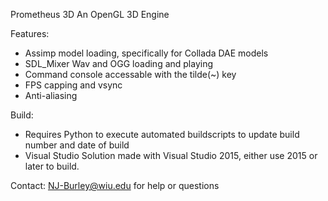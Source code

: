 Prometheus 3D
An OpenGL 3D Engine

Features:
- Assimp model loading, specifically for Collada DAE models
- SDL_Mixer Wav and OGG loading and playing
- Command console accessable with the tilde(~) key
- FPS capping and vsync
- Anti-aliasing

Build:
- Requires Python to execute automated buildscripts to update build number and date of build
- Visual Studio Solution made with Visual Studio 2015, either use 2015 or later to build.

Contact:
NJ-Burley@wiu.edu for help or questions
